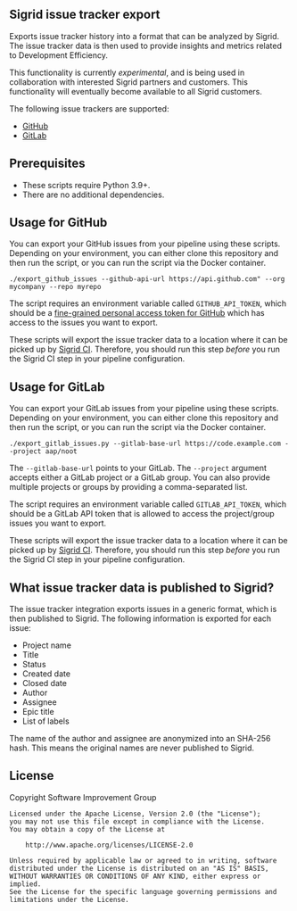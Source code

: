 ## Sigrid issue tracker export

Exports issue tracker history into a format that can be analyzed by Sigrid. The issue tracker data is then used
to provide insights and metrics related to Development Efficiency.

This functionality is currently *experimental*, and is being used in collaboration with interested Sigrid partners
and customers. This functionality will eventually become available to all Sigrid customers.

The following issue trackers are supported:

- [GitHub](#usage-for-github)
- [GitLab](#usage-for-gitlab)

## Prerequisites

- These scripts require Python 3.9+. 
- There are no additional dependencies.

## Usage for GitHub

You can export your GitHub issues from your pipeline using these scripts. Depending on your environment, you can
either clone this repository and then run the script, or you can run the script via the Docker container.

    ./export_github_issues --github-api-url https://api.github.com" --org mycompany --repo myrepo

The script requires an environment variable called `GITHUB_API_TOKEN`, which should be a
[fine-grained personal access token for GitHub](https://docs.github.com/en/authentication/keeping-your-account-and-data-secure/managing-your-personal-access-tokens#fine-grained-personal-access-tokens)
which has access to the issues you want to export.

These scripts will export the issue tracker data to a location where it can be picked up by 
[Sigrid CI](https://docs.sigrid-says.com/sigridci-integration/github-actions.html). Therefore, you should run this
step *before* you run the Sigrid CI step in your pipeline configuration.

## Usage for GitLab

You can export your GitLab issues from your pipeline using these scripts. Depending on your environment, you can
either clone this repository and then run the script, or you can run the script via the Docker container.

    ./export_gitlab_issues.py --gitlab-base-url https://code.example.com --project aap/noot

The `--gitlab-base-url` points to your GitLab. The `--project` argument accepts either a GitLab project or a GitLab
group. You can also provide multiple projects or groups by providing a comma-separated list.

The script requires an environment variable called `GITLAB_API_TOKEN`, which should be a GitLab API token that is
allowed to access the project/group issues you want to export.

These scripts will export the issue tracker data to a location where it can be picked up by
[Sigrid CI](https://docs.sigrid-says.com/sigridci-integration/gitlab.html). Therefore, you should run this step 
*before* you run the Sigrid CI step in your pipeline configuration.

## What issue tracker data is published to Sigrid?

The issue tracker integration exports issues in a generic format, which is then published to Sigrid. 
The following information is exported for each issue:

  - Project name
  - Title
  - Status
  - Created date
  - Closed date
  - Author
  - Assignee
  - Epic title
  - List of labels

The name of the author and assignee are anonymized into an SHA-256 hash. This means the original names are never
published to Sigrid.

## License

Copyright Software Improvement Group

    Licensed under the Apache License, Version 2.0 (the "License");
    you may not use this file except in compliance with the License.
    You may obtain a copy of the License at

        http://www.apache.org/licenses/LICENSE-2.0

    Unless required by applicable law or agreed to in writing, software
    distributed under the License is distributed on an "AS IS" BASIS,
    WITHOUT WARRANTIES OR CONDITIONS OF ANY KIND, either express or implied.
    See the License for the specific language governing permissions and
    limitations under the License.
